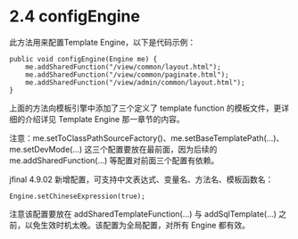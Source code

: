 # 2.4 configEngine
此方法用来配置Template Engine，以下是代码示例：
```
public void configEngine(Engine me) {
    me.addSharedFunction("/view/common/layout.html");
    me.addSharedFunction("/view/common/paginate.html");
    me.addSharedFunction("/view/admin/common/layout.html");
}
```
上面的方法向模板引擎中添加了三个定义了 template function 的模板文件，更详细的介绍详见 Template Engine 那一章节的内容。

注意：me.setToClassPathSourceFactory()、me.setBaseTemplatePath(...)、me.setDevMode(...) 这三个配置要放在最前面，因为后续的 me.addSharedFunction(...) 等配置对前面三个配置有依赖。



jfinal 4.9.02 新增配置，可支持中文表达式、变量名、方法名、模板函数名：
```
Engine.setChineseExpression(true);
```
注意该配置要放在 addSharedTemplateFunction(...) 与 addSqlTemplate(...) 之前，以免生效时机太晚。该配置为全局配置，对所有 Engine 都有效。
